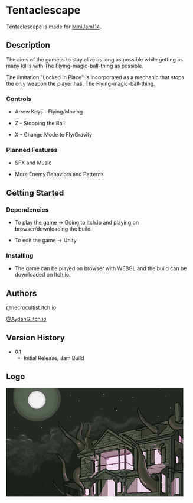 # Tentaclescape

Tentaclescape is made for [MiniJam114](https://itch.io/jam/mini-jam-114-anime).

## Description

The aims of the game is to stay alive as long as possible while getting as many killls with The Flying-magic-ball-thing as possible.

The limitation "Locked In Place" is incorporated as a mechanic that stops the only weapon the player has, The Flying-magic-ball-thing.

### Controls

- Arrow Keys - Flying/Moving

- Z - Stopping the Ball

- X - Change Mode to Fly/Gravity

### Planned Features

- SFX and Music

- More Enemy Behaviors and Patterns

## Getting Started

### Dependencies

- To play the game -> Going to itch.io and playing on browser/downloading the build.

- To edit the game -> Unity

### Installing

- The game can be played on browser with WEBGL and the build can be downloaded on Itch.io.

## Authors

[@necrocultist.itch.io](https://necrocultist.itch.io)

[@AydanG.itch.io](https://aydang.itch.io)

## Version History

- 0.1
  - Initial Release, Jam Build

## Logo

![inGame](Assets/Textures/UI/Menu%20Background.png)
